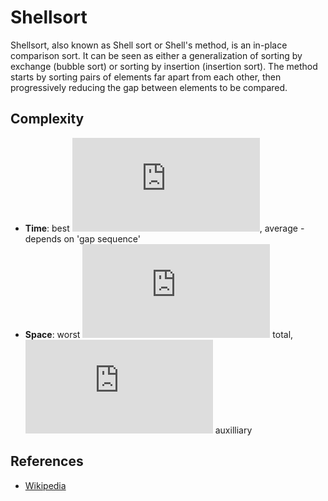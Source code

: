 # Shellsort
Shellsort, also known as Shell sort or Shell's method, is an in-place comparison sort. It can be seen as either a generalization of sorting by exchange (bubble sort) or sorting by insertion (insertion sort). The method starts by sorting pairs of elements far apart from each other, then progressively reducing the gap between elements to be compared.

## Complexity
* **Time**: best ![](https://latex.codecogs.com/svg.latex?O(n\,log\,n)), average - depends on 'gap sequence'
* **Space**: worst ![](https://latex.codecogs.com/svg.latex?O(n)) total, ![](https://latex.codecogs.com/svg.latex?O(1)) auxilliary

## References
* [Wikipedia](https://en.wikipedia.org/wiki/Shellsort)